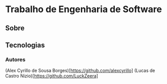 # Trabalho de Engenharia de Software

## Sobre



## Tecnologias


### Autores

(Alex Cyrillo de Sousa Borges)[https://github.com/alexcyrillo]
(Lucas de Castro Nizio)[https://github.com/LuckZeera]
